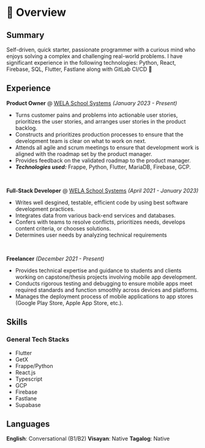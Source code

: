 # 📖 Overview

## Summary

Self-driven, quick starter, passionate programmer with a curious mind who enjoys solving a complex and challenging real-world problems.
I have significant experience in the following technologies: Python, React, Firebase, SQL, Flutter, Fastlane along with GitLab CI/CD 🚀


## Experience

**Product Owner** @ [WELA School Systems](https://wela.online/en/) _(January 2023  - Present)_

- Turns customer pains and problems into actionable user stories, prioritizes the user stories, and arranges user stories in the product backlog.
- Constructs and prioritizes production processes to ensure that the development team is clear on what to work on next.
- Attends all agile and scrum meetings to ensure that development work is aligned with the roadmap set by the product manager.
- Provides feedback on the validated roadmap to the product manager.
- _**Technologies used:**_ Frappe, Python, Flutter, MariaDB, Firebase, GCP.

&nbsp;

**Full-Stack Developer** @ [WELA School Systems](https://wela.online/en/) _(April 2021 - January 2023)_

- Writes well desgined, testable, efficient code by using best software development practices.
- Integrates data from various back-end services and databases.
- Confers with teams to resolve conflicts, prioritizes needs, develops content criteria, or chooses solutions.
- Determines user needs by analyzing technical requirements

&nbsp;

**Freelancer**  _(December  2021 - Present)_

- Provides technical expertise and guidance to students and clients working on capstone/thesis projects involving mobile app development.
- Conducts rigorous testing and debugging to ensure mobile apps meet required standards and function smoothly across devices and platforms.
- Manages the deployment process of mobile applications to app stores (Google Play Store, Apple App Store, etc.).


## Skills

### General Tech Stacks
- Flutter 
- GetX
- Frappe/Python
- React.js
- Typescript
- GCP
- Firebase
- Fastlane
- Supabase


## Languages
**English**: Conversational (B1/B2)
**Visayan**: Native
**Tagalog**: Native
